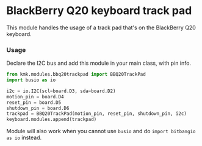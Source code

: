 # BlackBerry Q20 keyboard track pad

This module handles the usage of a track pad that's on the BlackBerry Q20 keyboard.


### Usage

Declare the I2C bus and add this module in your main class, with pin info.

```python
from kmk.modules.bbq20trackpad import BBQ20TrackPad
import busio as io

i2c = io.I2C(scl=board.D3, sda=board.D2)
motion_pin = board.D4
reset_pin = board.D5
shutdown_pin = board.D6
trackpad = BBQ20TrackPad(motion_pin, reset_pin, shutdown_pin, i2c)
keyboard.modules.append(trackpad)
```

Module will also work when you cannot use `busio` and do `import bitbangio as io` instead.
